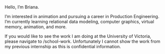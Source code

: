 Hello, I’m Briana.

I’m interested in animation and pursuing a career in Production Engineering. 
I’m currently learning relational data modeling, computer graphics, virtual memory, animation, and more.

If you would like to see the work I am doing at the University of Victoria, please navigate to /school-work. 
Unfortunately I cannot show the work from my previous internship as this is confidential information.
